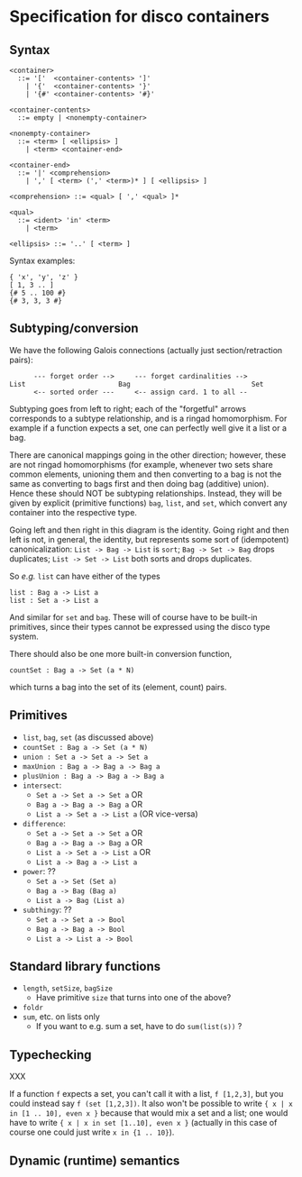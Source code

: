 Specification for disco containers
==================================

Syntax
------

```
<container>
  ::= '['  <container-contents> ']'
    | '{'  <container-contents> '}'
    | '{#' <container-contents> '#}'

<container-contents>
  ::= empty | <nonempty-container>

<nonempty-container>
  ::= <term> [ <ellipsis> ]
    | <term> <container-end>

<container-end>
  ::= '|' <comprehension>
    | ',' [ <term> (',' <term>)* ] [ <ellipsis> ]

<comprehension> ::= <qual> [ ',' <qual> ]*

<qual>
  ::= <ident> 'in' <term>
    | <term>

<ellipsis> ::= '..' [ <term> ]
```

Syntax examples:

```
{ 'x', 'y', 'z' }
[ 1, 3 .. ]
{# 5 .. 100 #}
{# 3, 3, 3 #}
```

Subtyping/conversion
--------------------

We have the following Galois connections (actually just
section/retraction pairs):

```
      --- forget order -->     --- forget cardinalities -->
List                       Bag                              Set
      <-- sorted order ---     <-- assign card. 1 to all --
```

Subtyping goes from left to right; each of the "forgetful" arrows
corresponds to a subtype relationship, and is a ringad homomorphism.
For example if a function expects a set, one can perfectly well give
it a list or a bag.

There are canonical mappings going in the other direction; however,
these are not ringad homomorphisms (for example, whenever two sets
share common elements, unioning them and then converting to a bag is
not the same as converting to bags first and then doing bag (additive)
union).  Hence these should NOT be subtyping relationships.  Instead,
they will be given by explicit (primitive functions) `bag`, `list`,
and `set`, which convert any container into the respective type.

Going left and then right in this diagram is the identity.  Going
right and then left is not, in general, the identity, but represents
some sort of (idempotent) canonicalization: `List -> Bag -> List`
is `sort`; `Bag -> Set -> Bag` drops duplicates; `List ->
Set -> List` both sorts and drops duplicates.

So *e.g.* `list` can have either of the types

```
list : Bag a -> List a
list : Set a -> List a
```

And similar for `set` and `bag`.  These will of course have to be
built-in primitives, since their types cannot be expressed using the
disco type system.

There should also be one more built-in conversion function,
```
countSet : Bag a -> Set (a * N)
```
which turns a bag into the set of its (element, count) pairs.

Primitives
----------

* `list`, `bag`, `set` (as discussed above)
* `countSet : Bag a -> Set (a * N)`
* `union : Set a -> Set a -> Set a`
* `maxUnion : Bag a -> Bag a -> Bag a`
* `plusUnion : Bag a -> Bag a -> Bag a`
* `intersect`:
    - `Set a -> Set a -> Set a` OR
    - `Bag a -> Bag a -> Bag a` OR
    - `List a -> Set a -> List a` (OR vice-versa)
* `difference`:
    - `Set a -> Set a -> Set a` OR
    - `Bag a -> Bag a -> Bag a` OR
    - `List a -> Set a -> List a` OR
    - `List a -> Bag a -> List a`
* `power`: ??
    - `Set a -> Set (Set a)`
    - `Bag a -> Bag (Bag a)`
    - `List a -> Bag (List a)`
* `subthingy`: ??
    - `Set a -> Set a -> Bool`
    - `Bag a -> Bag a -> Bool`
    - `List a -> List a -> Bool`

Standard library functions
--------------------------

* `length`, `setSize`, `bagSize`
    - Have primitive `size` that turns into one of the above?
* `foldr`
* `sum`, etc. on lists only
    - If you want to e.g. sum a set, have to do  `sum(list(s))` ?

Typechecking
------------

XXX

If a function `f` expects a set, you can't call it with a list, `f
[1,2,3]`, but you could instead say `f (set [1,2,3])`.  It also won't
be possible to write `{ x | x in [1 .. 10], even x }` because that
would mix a set and a list; one would have to write `{ x | x in set
[1..10], even x }` (actually in this case of course one could just
write `x in {1 .. 10}`).

Dynamic (runtime) semantics
---------------------------



